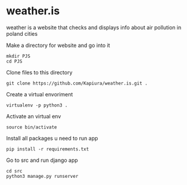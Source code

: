 # weather.is
weather is a website that checks and displays info about air pollution in poland cities 


Make a directory for website and go into it
```
mkdir PJS
cd PJS
```

Clone files to this directory
```
git clone https://github.com/Kapiura/weather.is.git .
```

Create a virtual envoriment
```
virtualenv -p python3 .
```

Activate an virtual env
```
source bin/activate
```

Install all packages u need to run app
```
pip install -r requirements.txt
```

Go to src and run django app
```
cd src
python3 manage.py runserver
```
